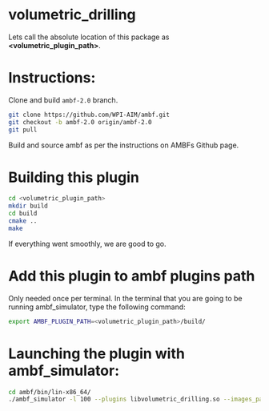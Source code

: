 # volumetric_drilling

Lets call the absolute location of this package as **<volumetric_plugin_path>**.

# Instructions:
Clone and build `ambf-2.0` branch.
```bash
git clone https://github.com/WPI-AIM/ambf.git
git checkout -b ambf-2.0 origin/ambf-2.0
git pull
```
Build and source ambf as per the instructions on AMBFs Github page.

# Building this plugin
``` bash
cd <volumetric_plugin_path>
mkdir build
cd build
cmake ..
make
```
If everything went smoothly, we are good to go.

# Add this plugin to ambf plugins path
Only needed once per terminal. In the terminal that you are going to be running ambf_simulator, type the following command:

``` bash
export AMBF_PLUGIN_PATH=<volumetric_plugin_path>/build/
```

# Launching the plugin with ambf_simulator:

```bash
cd ambf/bin/lin-x86_64/
./ambf_simulator -l 100 --plugins libvolumetric_drilling.so --images_path <volumetric_plugin_path>/resources/volumes/ear3/ --prefix plane00 --count 500 --shaders_path <volumetric_plugin_path>/resources/shaders/
```

